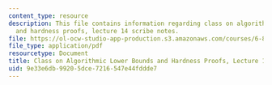 ```yaml
---
content_type: resource
description: This file contains information regarding class on algorithmic lower bounds
  and hardness proofs, lecture 14 scribe notes.
file: https://ol-ocw-studio-app-production.s3.amazonaws.com/courses/6-890-algorithmic-lower-bounds-fun-with-hardness-proofs-fall-2014/9e33e6db99205dce7216547e44fddde7_MIT6_890F14_Lec14.pdf
file_type: application/pdf
resourcetype: Document
title: Class on Algorithmic Lower Bounds and Hardness Proofs, Lecture 14 Scribe Notes
uid: 9e33e6db-9920-5dce-7216-547e44fddde7
---
```

